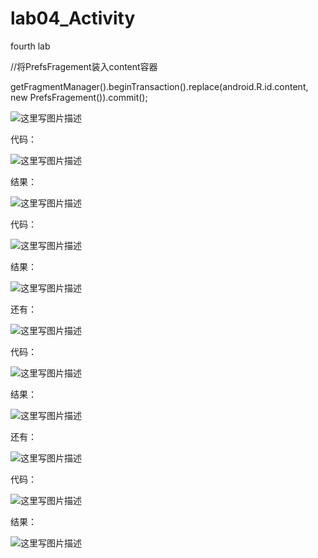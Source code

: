 # lab04_Activity
fourth lab

//将PrefsFragement装入content容器

getFragmentManager().beginTransaction().replace(android.R.id.content, new PrefsFragement()).commit();

![这里写图片描述](http://img.blog.csdn.net/20170328172207928?watermark/2/text/aHR0cDovL2Jsb2cuY3Nkbi5uZXQvZGVlcHF1aWV0/font/5a6L5L2T/fontsize/400/fill/I0JBQkFCMA==/dissolve/70/gravity/SouthEast)



代码：


![这里写图片描述](http://img.blog.csdn.net/20170328201717439?watermark/2/text/aHR0cDovL2Jsb2cuY3Nkbi5uZXQvZGVlcHF1aWV0/font/5a6L5L2T/fontsize/400/fill/I0JBQkFCMA==/dissolve/70/gravity/SouthEast)


结果：


![这里写图片描述](http://img.blog.csdn.net/20170328172719382?watermark/2/text/aHR0cDovL2Jsb2cuY3Nkbi5uZXQvZGVlcHF1aWV0/font/5a6L5L2T/fontsize/400/fill/I0JBQkFCMA==/dissolve/70/gravity/SouthEast)



代码：


![这里写图片描述](http://img.blog.csdn.net/20170328174259140?watermark/2/text/aHR0cDovL2Jsb2cuY3Nkbi5uZXQvZGVlcHF1aWV0/font/5a6L5L2T/fontsize/400/fill/I0JBQkFCMA==/dissolve/70/gravity/SouthEast)


结果：

![这里写图片描述](http://img.blog.csdn.net/20170328172807984?watermark/2/text/aHR0cDovL2Jsb2cuY3Nkbi5uZXQvZGVlcHF1aWV0/font/5a6L5L2T/fontsize/400/fill/I0JBQkFCMA==/dissolve/70/gravity/SouthEast)



还有：


![这里写图片描述](http://img.blog.csdn.net/20170328194247611?watermark/2/text/aHR0cDovL2Jsb2cuY3Nkbi5uZXQvZGVlcHF1aWV0/font/5a6L5L2T/fontsize/400/fill/I0JBQkFCMA==/dissolve/70/gravity/SouthEast)



代码：


![这里写图片描述](http://img.blog.csdn.net/20170328202309030?watermark/2/text/aHR0cDovL2Jsb2cuY3Nkbi5uZXQvZGVlcHF1aWV0/font/5a6L5L2T/fontsize/400/fill/I0JBQkFCMA==/dissolve/70/gravity/SouthEast)



结果：


![这里写图片描述](http://img.blog.csdn.net/20170328173014446?watermark/2/text/aHR0cDovL2Jsb2cuY3Nkbi5uZXQvZGVlcHF1aWV0/font/5a6L5L2T/fontsize/400/fill/I0JBQkFCMA==/dissolve/70/gravity/SouthEast)


还有：


![这里写图片描述](http://img.blog.csdn.net/20170328172914438?watermark/2/text/aHR0cDovL2Jsb2cuY3Nkbi5uZXQvZGVlcHF1aWV0/font/5a6L5L2T/fontsize/400/fill/I0JBQkFCMA==/dissolve/70/gravity/SouthEast)



代码：



![这里写图片描述](http://img.blog.csdn.net/20170328203022049?watermark/2/text/aHR0cDovL2Jsb2cuY3Nkbi5uZXQvZGVlcHF1aWV0/font/5a6L5L2T/fontsize/400/fill/I0JBQkFCMA==/dissolve/70/gravity/SouthEast)


结果：


![这里写图片描述](http://img.blog.csdn.net/20170328203159710?watermark/2/text/aHR0cDovL2Jsb2cuY3Nkbi5uZXQvZGVlcHF1aWV0/font/5a6L5L2T/fontsize/400/fill/I0JBQkFCMA==/dissolve/70/gravity/SouthEast)















